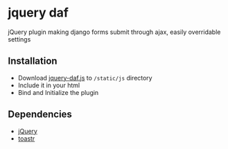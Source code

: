 # jquery daf
jQuery plugin making django forms submit through ajax, easily overridable settings

## Installation

* Download [jquery-daf.js](https://github.com/zhgabor/jquery-daf/blob/master/jquery-daf.js) to `/static/js` directory 
* Include it in your html
* Bind and Initialize the plugin

## Dependencies

* [jQuery](http://jquery.com/download/)
* [toastr](https://github.com/CodeSeven/toastr)
